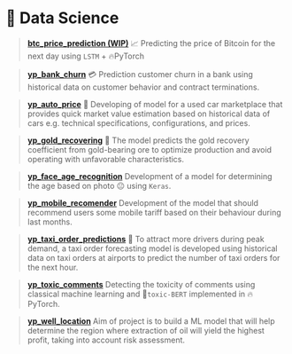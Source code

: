 <h1>🔬 Data Science</h1>


<blockquote>

[**btc_price_prediction (WIP)**](https://github.com/ootho/btc_timeseries_analysis/blob/master) 
📈 Predicting the price of Bitcoin for the next day using `LSTM` + 🔥PyTorch 
</blockquote>

<blockquote>

[**yp_bank_churn**](https://github.com/ootho/data_science/blob/main/yp_bank_churn)
💳 Prediction customer churn in a bank using historical data on customer behavior and contract terminations.
</blockquote>

<blockquote>

[**yp_auto_price**](https://github.com/ootho/data_science/tree/main/yp_auto_price_prediction)
🚗 Developing of model for a used car marketplace that provides quick market value estimation based on historical data of cars e.g. technical specifications, configurations, and prices.
</blockquote>

<blockquote>

[**yp_gold_recovering**](https://github.com/ootho/data_science/blob/main/yp_gold_recovering)
🧈 The model predicts the gold recovery coefficient from gold-bearing ore to optimize production and avoid operating with unfavorable characteristics.
</blockquote>

<blockquote>

[**yp_face_age_recognition**](https://github.com/ootho/data_science/blob/main/yp_face_age_recognition_keras)
Development of a model for determining the age based on photo 😐 using `Keras`.
</blockquote>

<blockquote>

[**yp_mobile_recomender**](https://github.com/ootho/data_science/blob/main/yp_mobile_recomender)
 Development of the model that should recommend users some mobile tariff based on their behaviour during last months.
</blockquote>

<blockquote>

[**yp_taxi_order_predictions**](https://github.com/ootho/data_science/blob/main/yp_taxi_orders_prediction)
🚖 To attract more drivers during peak demand, a taxi order forecasting model is developed using historical data on taxi orders at airports to predict the number of taxi orders for the next hour.
</blockquote>

<blockquote>

[**yp_toxic_comments**](https://github.com/ootho/data_science/blob/main/yp_toxic_comments)
 Detecting the toxicity of comments using classical machine learning and 🤗`toxic-BERT` implemented in 🔥PyTorch.
</blockquote>

<blockquote>

[**yp_well_location**](https://github.com/ootho/data_science/blob/main/yp_well_location)
 Aim of project is to build a ML model that will help determine the region where extraction of oil will yield the highest profit, taking into account risk assessment.
</blockquote>
<br>
